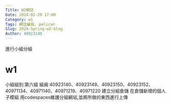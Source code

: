 ```yaml
---
Title: W2網誌
Date: 2024-02-29 17:00
Category: w1
Tags: 網誌編寫, pelican
Slug: 2024-Spring-w2-blog 
Author: 40923140
---
```


進行小組分組

<!-- PELICAN_END_SUMMARY -->

# w1
小組組別:第六組
組員:40923140、40923149、40923150、40923152、40971134、40971140、40971219、40971220
建立分組倉儲
在倉儲新增的個人子模組
用codespaces維護分組網站,並將所做的東西進行上傳